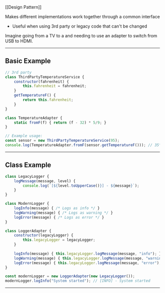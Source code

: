 [[Design Pattern]]

Makes different implementations work together through a common interface

- Useful when using 3rd party or legacy code that can't be changed

Imagine going from a TV to a and needing to use an adapter to switch from USB to HDMI.

---
## Basic Example

```js
// 3rd party
class ThirdPartyTemperatureService {
    constructor(fahrenheit) {
        this.fahrenheit = fahrenheit;
    }
    getTemperatureF() {
        return this.fahrenheit;
    }
}

class TemperatureAdapter {
    static fromF(f) { return (f - 32) * 5/9; }
}

// Example usage:
const sensor = new ThirdPartyTemperatureService(95);
console.log(TemperatureAdapter.fromF(sensor.getTemperatureF())); // 35°C
```

---
## Class Example

```js
class LegacyLogger {
    logMessage(message, level) {
        console.log(`[${level.toUpperCase()}] - ${message}`);
    }
}

class ModernLogger {
    logInfo(message) { /* Logs as info */ }
    logWarning(message) { /* Logs as warning */ }
    logError(message) { /* Logs as error */ }
}

class LoggerAdapter {
    constructor(legacyLogger) {
        this.legacyLogger = legacyLogger;
    }
    
    logInfo(message) { this.legacyLogger.logMessage(message, "info"); }
    logWarning(message) { this.legacyLogger.logMessage(message, "warning"); }
    logError(message) { this.legacyLogger.logMessage(message, "error"); }
}

const modernLogger = new LoggerAdapter(new LegacyLogger());
modernLogger.logInfo("System started"); // [INFO] - System started
```

---